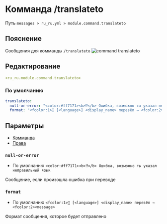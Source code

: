 # Комманда /translateto
Путь `messages > ru_ru.yml > module.command.translateto`

## Пояснение
Сообщения для комманды `/translateto`
![command translateto](/commandtranslateto.png)

## Редактирование
```yaml
<ru_ru.module.command.translateto>
```

### По умолчанию
```yaml
translateto:
  null-or-error: "<color:#ff7171><b>⁉</b> Ошибка, возможно ты указал неправильный язык"
  format: "<fcolor:1>📖 [<language>] <display_name> перевёл → <fcolor:2><message>"
```

## Параметры

- [Комманда](/en/commands/module/command/translateto/)
- [Права](/en/permissions/module/command/translateto/)

### `null-or-error`
- По умолчанию `<color:#ff7171><b>⁉</b> Ошибка, возможно ты указал неправильный язык`

Сообщение, если произошла ошибка при переводе

### `format`
- По умолчанию `<fcolor:1>📖 [<language>] <display_name> перевёл → <fcolor:2><message>`

Формат сообщения, которое будет отправлено

